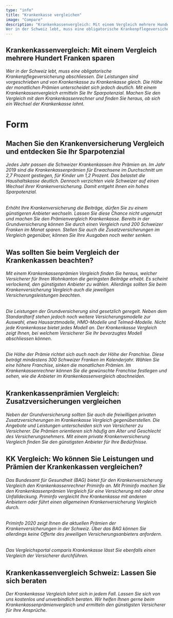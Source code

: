```yaml
---
type: "info"
title: "Krankenkasse vergleichen"
image: "Compare"
description: "Krankenkassenvergleich: Mit einem Vergleich mehrere Hundert Franken sparen
Wer in der Schweiz lebt, muss eine obligatorische Krankenpflegeversicherung abschliessen. Die Leistungen sind vorgeschrieben und von Krankenkasse zu Krankenkasse gleich. Die Höhe der monatlichen Prämien unterscheidet sich jedoch deutlich. Mit einem Krankenkassenvergleich ermitteln Sie Ihr Sparpotenzial. Machen Sie den Vergleich mit dem Krankenkassenrechner und finden Sie heraus, ob sich ein Wechsel der Krankenkasse lohnt."
---
```


## Krankenkassenvergleich: Mit einem Vergleich mehrere Hundert Franken sparen

###### Wer in der Schweiz lebt, muss eine obligatorische Krankenpflegeversicherung abschliessen. Die Leistungen sind vorgeschrieben und von Krankenkasse zu Krankenkasse gleich. Die Höhe der monatlichen Prämien unterscheidet sich jedoch deutlich. Mit einem Krankenkassenvergleich ermitteln Sie Ihr Sparpotenzial. Machen Sie den Vergleich mit dem Krankenkassenrechner und finden Sie heraus, ob sich ein Wechsel der Krankenkasse lohnt.

# Form

## Machen Sie den Krankenversicherung Vergleich und entdecken Sie Ihr Sparpotenzial

###### Jedes Jahr passen die Schweizer Krankenkassen ihre Prämien an. Im Jahr 2019 sind die Krankenkassenprämien für Erwachsene im Durchschnitt um 2,7 Prozent gestiegen, für Kinder um 1,2 Prozent. Das belastet die Haushaltskasse deutlich. Dennoch verzichten viele Schweizer auf einen Wechsel ihrer Krankenversicherung. Damit entgeht ihnen ein hohes Sparpotenzial.

###### Erhöht Ihre Krankenversicherung die Beiträge, dürfen Sie zu einem günstigeren Anbieter wechseln. Lassen Sie diese Chance nicht ungenutzt und machen Sie den Prämienvergleich Krankenkasse. Bereits in der Grundversicherung können Sie durch einen Vergleich rund 200 Schweizer Franken im Monat sparen. Stellen Sie auch die Zusatzversicherungen im Vergleich gegenüber, können Sie Ihre Ausgaben noch weiter senken.

## Was sollten Sie beim Vergleich der Krankenkassen beachten?

###### Mit einem Krankenkassenprämien Vergleich finden Sie heraus, welcher Versicherer für Ihren Wohnkanton die geringsten Beiträge erhebt. Es scheint verlockend, den günstigsten Anbieter zu wählen. Allerdings sollten Sie beim Krankenversicherung Vergleich auch die jeweiligen Versicherungsleistungen beachten.

###### Die Leistungen der Grundversicherung sind gesetzlich geregelt. Neben dem Standardtarif stehen jedoch noch weitere Versicherungsmodelle zur Auswahl, etwa Hausarztmodelle, HMO-Modelle und Telmed-Modelle. Nicht jede Krankenkasse bietet jedes Modell an. Der Krankenkasse Vergleich zeigt Ihnen, bei welchem Versicherer Sie Ihr bevorzugtes Modell abschliessen können.

###### Die Höhe der Prämie richtet sich auch nach der Höhe der Franchise. Diese beträgt mindestens 300 Schweizer Franken im Kalenderjahr. Wählen Sie eine höhere Franchise, sinken die monatlichen Prämien. Im Krankenkassenrechner können Sie die gewünschte Franchise festlegen und sehen, wie die Anbieter im Krankenkassenvergleich abschneiden.

## Krankenkassenprämien Vergleich: Zusatzversicherungen vergleichen

###### Neben der Grundversicherung sollten Sie auch die freiwilligen privaten Zusatzversicherungen im Krankenkasse Vergleich gegenüberstellen. Die Angebote und Leistungen unterscheiden sich von Versicherer zu Versicherer. Die Prämien orientieren sich häufig am Alter und Geschlecht des Versicherungsnehmers. Mit einem private Krankenversicherung Vergleich finden Sie den günstigsten Anbieter für Ihre Bedürfnisse.

## KK Vergleich: Wo können Sie Leistungen und Prämien der Krankenkassen vergleichen?

###### Das Bundesamt für Gesundheit (BAG) bietet für den Krankenversicherung Vergleich den Krankenkassenrechner Priminfo an. Mit Priminfo machen Sie den Krankenkassenprämien Vergleich für eine Versicherung mit oder ohne Unfalldeckung. Priminfo vergleicht Ihre Krankenkasse mit anderen Anbietern oder führt einen allgemeinen Krankenversicherung Vergleich durch.

###### Priminfo 2020 zeigt Ihnen die aktuellen Prämien der Krankenversicherungen in der Schweiz. Über das BAG können Sie allerdings keine Offerte des jeweiligen Versicherungsanbieters anfordern.

###### Das Vergleichsportal comparis Krankenkasse lässt Sie ebenfalls einen Vergleich der Versicherer durchführen.

## Krankenkassenvergleich Schweiz: Lassen Sie sich beraten

###### Der Krankenkasse Vergleich lohnt sich in jedem Fall. Lassen Sie sich von uns kostenlos und unverbindlich beraten. Wir helfen Ihnen gerne beim Krankenkassenprämienvergleich und ermitteln den günstigsten Versicherer für Ihre Ansprüche.
